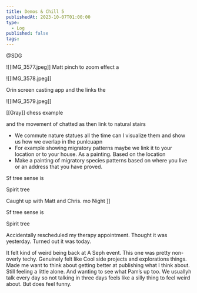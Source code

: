 ```yaml
---
title: Demos & Chill 5
publishedAt: 2023-10-07T01:00:00
type:
  - Log
published: false
tags:
---
```

@SDG

![[IMG_3577.jpeg]]
Matt pinch to zoom effect a 




![[IMG_3578.jpeg]]

Orin screen casting app and the  links the 




![[IMG_3579.jpeg]]

[[Gray]] chess example 

and the movement of chatted as then link to natural stairs 

- We commute nature statues all the time can I visualize them and show us how we overlap in the punlcuapn 
- For example showing migratory patterns maybe we link it to your location or to your house. As a painting. Based on the location 
- Make a painting of migratory species patterns based on where you live or an address that you have proved. 


Sf tree sense is 

Spirit tree 


Caught up with Matt and Chris. mo Night ]]

Sf tree sense is 

Spirit tree 


Accidentally rescheduled my therapy appointment. Thought it was yesterday. Turned out it was today. 

It felt kind of weird being back at A Seph event. This one was pretty non-overly techy. Genuinely felt like Cool side projects and explorations things. Made me want to think about getting better at publishing what I think about. Still feeling a little alone. And wanting to see what Pam’s up too. We usuallyh talk every day so not talking in three days feels like a silly thing to feel weird about. But does feel funny. 